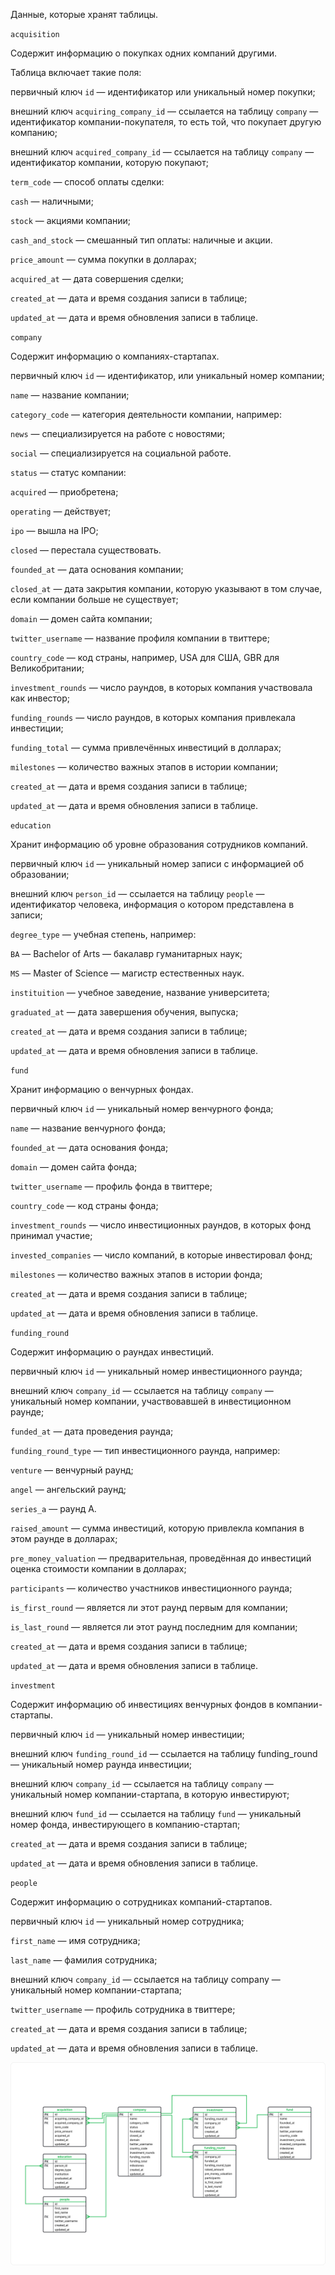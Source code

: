 Данные, которые хранят таблицы.

`acquisition`

Содержит информацию о покупках одних компаний другими.

Таблица включает такие поля:

первичный ключ `id` — идентификатор или уникальный номер покупки;

внешний ключ `acquiring_company_id` — ссылается на таблицу `company` — идентификатор компании-покупателя, то есть той, что покупает другую компанию;

внешний ключ `acquired_company_id` — ссылается на таблицу `company` — идентификатор компании, которую покупают;

`term_code` — способ оплаты сделки:

`cash` — наличными;

`stock` — акциями компании;

`cash_and_stock` — смешанный тип оплаты: наличные и акции.

`price_amount` — сумма покупки в долларах;

`acquired_at` — дата совершения сделки;

`created_at` — дата и время создания записи в таблице;

`updated_at` — дата и время обновления записи в таблице.

`company`

Содержит информацию о компаниях-стартапах.

первичный ключ `id` — идентификатор, или уникальный номер компании;

`name` — название компании;

`category_code` — категория деятельности компании, например:

`news` — специализируется на работе с новостями;

`social` — специализируется на социальной работе.

`status` — статус компании:

`acquired` — приобретена;

`operating` — действует;

`ipo` — вышла на IPO;

`closed` — перестала существовать.

`founded_at` — дата основания компании;

`closed_at` — дата закрытия компании, которую указывают в том случае, если компании больше не существует;

`domain` — домен сайта компании;

`twitter_username` — название профиля компании в твиттере;

`country_code` — код страны, например, USA для США, GBR для Великобритании;

`investment_rounds` — число раундов, в которых компания участвовала как инвестор;

`funding_rounds` — число раундов, в которых компания привлекала инвестиции;

`funding_total` — сумма привлечённых инвестиций в долларах;

`milestones` — количество важных этапов в истории компании;

`created_at` — дата и время создания записи в таблице;

`updated_at` — дата и время обновления записи в таблице.

`education`

Хранит информацию об уровне образования сотрудников компаний.

первичный ключ `id` — уникальный номер записи с информацией об образовании;

внешний ключ `person_id` — ссылается на таблицу `people` — идентификатор человека, информация о котором представлена в записи;

`degree_type` — учебная степень, например:

`BA` — Bachelor of Arts — бакалавр гуманитарных наук;

`MS` — Master of Science — магистр естественных наук.

`instituition` — учебное заведение, название университета;

`graduated_at` — дата завершения обучения, выпуска;

`created_at` — дата и время создания записи в таблице;

`updated_at` — дата и время обновления записи в таблице.

`fund`

Хранит информацию о венчурных фондах. 

первичный ключ `id` — уникальный номер венчурного фонда;

`name` — название венчурного фонда;

`founded_at` — дата основания фонда;

`domain` — домен сайта фонда;

`twitter_username` — профиль фонда в твиттере;

`country_code` — код страны фонда;

`investment_rounds` — число инвестиционных раундов, в которых фонд принимал участие;

`invested_companies` — число компаний, в которые инвестировал фонд;

`milestones` — количество важных этапов в истории фонда;

`created_at` — дата и время создания записи в таблице;

`updated_at` — дата и время обновления записи в таблице.

`funding_round`

Содержит информацию о раундах инвестиций. 

первичный ключ `id` — уникальный номер инвестиционного раунда;

внешний ключ `company_id` — ссылается на таблицу `company` — уникальный номер компании, участвовавшей в инвестиционном раунде;

`funded_at` — дата проведения раунда;

`funding_round_type` — тип инвестиционного раунда, например:

`venture` — венчурный раунд;

`angel` — ангельский раунд;

`series_a` — раунд А.

`raised_amount` — сумма инвестиций, которую привлекла компания в этом раунде в долларах;

`pre_money_valuation` — предварительная, проведённая до инвестиций оценка стоимости компании в долларах;

`participants` — количество участников инвестиционного раунда;

`is_first_round` — является ли этот раунд первым для компании;

`is_last_round` — является ли этот раунд последним для компании;

`created_at` — дата и время создания записи в таблице;

`updated_at` — дата и время обновления записи в таблице.

`investment`

Содержит информацию об инвестициях венчурных фондов в компании-стартапы.

первичный ключ `id` — уникальный номер инвестиции;

внешний ключ `funding_round_id` — ссылается на таблицу funding_round — уникальный номер раунда инвестиции;

внешний ключ `company_id` — ссылается на таблицу `company` — уникальный номер компании-стартапа, в которую инвестируют;

внешний ключ `fund_id` — ссылается на таблицу `fund` — уникальный номер фонда, инвестирующего в компанию-стартап;

`created_at` — дата и время создания записи в таблице;

`updated_at` — дата и время обновления записи в таблице.

`people`

Содержит информацию о сотрудниках компаний-стартапов.

первичный ключ `id` — уникальный номер сотрудника;

`first_name` — имя сотрудника;

`last_name` — фамилия сотрудника;

внешний ключ `company_id` — ссылается на таблицу company — уникальный номер компании-стартапа;

`twitter_username` — профиль сотрудника в твиттере;

`created_at` — дата и время создания записи в таблице;

`updated_at` — дата и время обновления записи в таблице.

![](https://github.com/SuvorovaTV/yandex-praktikum-projects/blob/main/Проект:%20Базовый%20SQL/Image%20(1).png)
